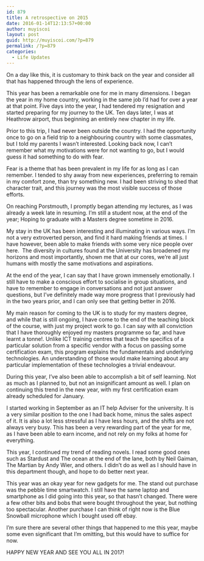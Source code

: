 ```yaml
---
id: 879
title: A retrospective on 2015
date: 2016-01-14T12:13:57+00:00
author: muyiscoi
layout: post
guid: http://muyiscoi.com/?p=879
permalink: /?p=879
categories:
  - Life Updates
---
```

On a day like this, it is customary to think back on the year and consider all that has happened through the lens of experience.

This year has been a remarkable one for me in many dimensions. I began the year in my home country, working in the same job I&#8217;d had for over a year at that point. Five days into the year, I had tendered my resignation and started preparing for my journey to the UK. Ten days later, I was at Heathrow airport, thus beginning an entirely new chapter in my life.

Prior to this trip, I had never been outside the country. I had the opportunity once to go on a field trip to a neighbouring country with some classmates, but I told my parents I wasn&#8217;t interested. Looking back now, I can&#8217;t remember what my motivations were for not wanting to go, but I would guess it had something to do with fear.
  
Fear is a theme that has been prevalent in my life for as long as I can remember. I tended to shy away from new experiences, preferring to remain in my comfort zone, than try something new. I had been striving to shed that character trait, and this journey was the most visible success of those efforts.

On reaching Porstmouth, I promptly began attending my lectures, as I was already a week late in resuming. I&#8217;m still a student now, at the end of the year; Hoping to graduate with a Masters degree sometime in 2016.

My stay in the UK has been interesting and illuminating in various ways. I&#8217;m not a very extroverted person, and find it hard making friends at times. I have however, been able to make friends with some very nice people over here.  The diversity in cultures found at the University has broadened my horizons and most importantly, shown me that at our cores, we&#8217;re all just humans with mostly the same motivations and aspirations.

At the end of the year, I can say that I have grown immensely emotionally. I still have to make a conscious effort to socialise in group situations, and have to remember to engage in conversations and not just answer questions, but I&#8217;ve definitely made way more progress that I previously had in the two years prior, and I can only see that getting better in 2016.

My main reason for coming to the UK is to study for my masters degree, and while that is still ongoing, I have come to the end of the teaching block of the course, with just my project work to go. I can say with all conviction that I have thoroughly enjoyed my masters programme so far, and have learnt a tonne!. Unlike ICT training centres that teach the specifics of a particular solution from a specific vendor with a focus on passing some certification exam, this program explains the fundamentals and underlying technologies. An understanding of those would make learning about any particular implementation of these technologies a trivial endeavour.

During this year, I&#8217;ve also been able to accomplish a bit of self learning. Not as much as I planned to, but not an insignificant amount as well. I plan on continuing this trend in the new year, with my first certification exam already scheduled for January.

I started working in September as an IT help Adviser for the university. It is a very similar position to the one I had back home, minus the sales aspect of it. It is also a lot less stressful as I have less hours, and the shifts are not always very busy. This has been a very rewarding part of the year for me, as I have been able to earn income, and not rely on my folks at home for everything.

This year, I continued my trend of reading novels. I read some good ones such as Stardust and The ocean at the end of the lane, both by Neil Gaiman, The Martian by Andy Wier, and others. I didn&#8217;t do as well as I should have in this department though, and hope to do better next year.

This year was an okay year for new gadgets for me. The stand out purchase was the pebble time smartwatch. I still have the same laptop and smartphone as I did going into this year, so that hasn&#8217;t changed. There were a few other bits and bobs that were bought throughout the year, but nothing too spectacular. Another purchase I can think of right now is the Blue Snowball microphone which I bought used off ebay.

I&#8217;m sure there are several other things that happened to me this year, maybe some even significant that I&#8217;m omitting, but this would have to suffice for now.

HAPPY NEW YEAR AND SEE YOU ALL IN 2017!